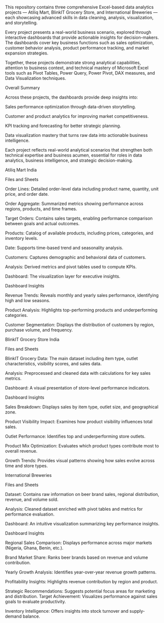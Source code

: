 This repository contains three comprehensive Excel-based data analytics projects — Atiliq Mart, BlinkIT Grocery Store, and International Breweries — each showcasing advanced skills in data cleaning, analysis, visualization, and storytelling.

Every project presents a real-world business scenario, explored through interactive dashboards that provide actionable insights for decision-makers. The dashboards cover key business functions such as sales optimization, customer behavior analysis, product performance tracking, and market expansion strategies.

Together, these projects demonstrate strong analytical capabilities, attention to business context, and technical mastery of Microsoft Excel tools such as Pivot Tables, Power Query, Power Pivot, DAX measures, and Data Visualization techniques.

Overall Summary

Across these projects, the dashboards provide deep insights into:

Sales performance optimization through data-driven storytelling.

Customer and product analytics for improving market competitiveness.

KPI tracking and forecasting for better strategic planning.

Data visualization mastery that turns raw data into actionable business intelligence.

Each project reflects real-world analytical scenarios that strengthen both technical expertise and business acumen, essential for roles in data analytics, business intelligence, and strategic decision-making.

Atiliq Mart India

Files and Sheets

Order Lines: Detailed order-level data including product name, quantity, unit price, and order date.

Order Aggregate: Summarized metrics showing performance across regions, products, and time frames.

Target Orders: Contains sales targets, enabling performance comparison between goals and actual outcomes.

Products: Catalog of available products, including prices, categories, and inventory levels.

Date: Supports time-based trend and seasonality analysis.

Customers: Captures demographic and behavioral data of customers.

Analysis: Derived metrics and pivot tables used to compute KPIs.

Dashboard: The visualization layer for executive insights.

Dashboard Insights

Revenue Trends: Reveals monthly and yearly sales performance, identifying high and low seasons.

Product Analysis: Highlights top-performing products and underperforming categories.

Customer Segmentation: Displays the distribution of customers by region, purchase volume, and frequency.

BlinkIT Grocery Store India 

Files and Sheets

BlinkIT Grocery Data: The main dataset including item type, outlet characteristics, visibility scores, and sales data.

Analysis: Preprocessed and cleaned data with calculations for key sales metrics.

Dashboard: A visual presentation of store-level performance indicators.

Dashboard Insights

Sales Breakdown: Displays sales by item type, outlet size, and geographical zone.

Product Visibility Impact: Examines how product visibility influences total sales.

Outlet Performance: Identifies top and underperforming store outlets.

Product Mix Optimization: Evaluates which product types contribute most to overall revenue.

Growth Trends: Provides visual patterns showing how sales evolve across time and store types.

International Breweries 

Files and Sheets

Dataset: Contains raw information on beer brand sales, regional distribution, revenue, and volume sold.

Analysis: Cleaned dataset enriched with pivot tables and metrics for performance evaluation.

Dashboard: An intuitive visualization summarizing key performance insights.

Dashboard Insights

Regional Sales Comparison: Displays performance across major markets (Nigeria, Ghana, Benin, etc.).

Brand Market Share: Ranks beer brands based on revenue and volume contribution.

Yearly Growth Analysis: Identifies year-over-year revenue growth patterns.

Profitability Insights: Highlights revenue contribution by region and product.

Strategic Recommendations: Suggests potential focus areas for marketing and distribution.
Target Achievement: Visualizes performance against sales goals to evaluate productivity.

Inventory Intelligence: Offers insights into stock turnover and supply-demand balance.
